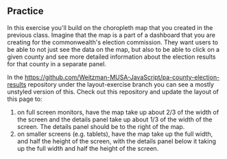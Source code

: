 ## Practice

In this exercise you'll build on the choropleth map that you created in the previous class. Imagine that the map is a part of a dashboard that you are creating for the commonwealth's election commission. They want users to be able to not just see the data on the map, but also to be able to click on a given county and see more detailed information about the election results for that county in a separate panel.

In the https://github.com/Weitzman-MUSA-JavaScript/pa-county-election-results repository under the layout-exercise branch you can see a mostly unstyled version of this. Check out this repository and update the layout of this page to:

1. on full screen monitors, have the map take up about 2/3 of the width of the screen and the details panel take up about 1/3 of the width of the screen. The details panel should be to the right of the map.
2. on smaller screens (e.g. tablets), have the map take up the full width, and half the height of the screen, with the details panel below it taking up the full width and half the height of the screen.